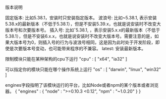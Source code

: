 版本说明

固定版本: 比如5.38.1，安装时只安装指定版本。
波浪号: 比如~5.38.1, 表示安装5.38.x的最新版本（不低于5.38.1），但是不安装5.39.x，也就是说安装时不改变大版本号和次要版本号。
插入号: 比如ˆ5.38.1, ，表示安装5.x.x的最新版本（不低于5.38.1），但是不安装6.x.x，也就是说安装时不改变大版本号。需要注意的是，如果大版本号为0，则插入号的行为与波浪号相同，这是因为此时处于开发阶段，即使是次要版本号变动，也可能带来程序的不兼容。
latest: 安装最新版本。


限制模块只能在某种架构的cpu下运行
"cpu" : [ "x64", "ia32" ]


可以指定你的模块只能在哪个操作系统上运行
"os" : [ "darwin", "linux", "win32" ]

engines字段指明了该模块运行的平台，比如Node或者npm的某个版本或者浏览器。
{ "engines" : { "node" : ">=0.10.3 <0.12", "npm" : "~1.0.20" } }
